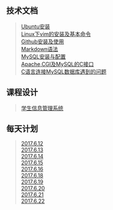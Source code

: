 ## 技术文档
>[Ubuntu安装](./technology/Ubuntu安装.md)    
>[Linux下vim的安装及基本命令](./technology/Linux下vim的安装及基本命令.md)  
>[Github安装及使用](./technology/Github安装及使用.md)  
>[Markdown语法](./technology/Markdowm语法)  
>[MySQL安装与配置](./technology/MySQL安装与配置.md)    
>[Apache,CGI及MySQL的C接口](./technology/Apache,CGI及MySQL的C接口.md)     
>[C语言连接MySQL数据库遇到的问题](./technology/C语言连接MySQL数据库遇到的问题.md)

## 课程设计
>[学生信息管理系统](/stu.md)

## 每天计划
>[2017.6.12](./log/2017.6.12.md)    
>[2017.6.13](./log/2017.6.13.md)    
>[2017.6.14](./log/2017.6.14.md)   
>[2017.6.15](./log/2017.6.15.md)    
>[2017.6.16](./log/2017.6.16.md)  
>[2017.6.18](./log/2017.6.18.md)  
>[2017.6.19](./log/2017.6.19.md)    
>[2017.6.20](./log/2017.6.20.md)    
>[2017.6.21](./log/2017.6.21.md)   
>[2017.6.22](./log/2017.6.22.md)
